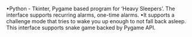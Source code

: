 •Python - Tkinter, Pygame based program for ‘Heavy Sleepers’. The interface supports recurring alarms, one-time alarms. 
•It supports a challenge mode that tries to wake you up enough to not fall back asleep. This interface supports snake game 
backed by Pygame API.
